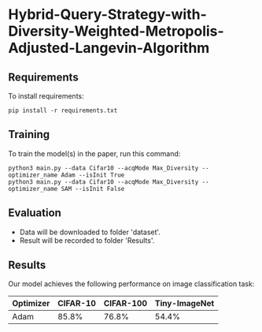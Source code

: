 # Hybrid-Query-Strategy-with-Diversity-Weighted-Metropolis-Adjusted-Langevin-Algorithm

## Requirements

To install requirements:

```setup
pip install -r requirements.txt
```

## Training

To train the model(s) in the paper, run this command:

```train
python3 main.py --data Cifar10 --acqMode Max_Diversity --optimizer_name Adam --isInit True
python3 main.py --data Cifar10 --acqMode Max_Diversity --optimizer_name SAM --isInit False
```

## Evaluation

- Data will be downloaded to folder 'dataset'.
- Result will be recorded to folder 'Results'.

## Results

Our model achieves the following performance on image classification task:

|  Optimizer   | CIFAR-10  |      CIFAR-100     |    Tiny-ImageNet   |
| ------------ |-------------- | ------------- | ------------- | 
|    Adam      |     85.8%     |     76.8%     |     54.4%     | 


